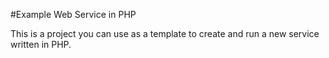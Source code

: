 #Example Web Service in PHP

This is a project you can use as a template to create and run a new service written in PHP.